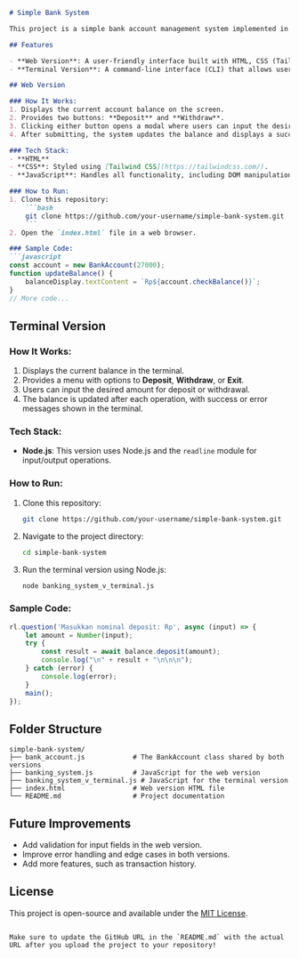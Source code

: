 ```markdown
# Simple Bank System

This project is a simple bank account management system implemented in JavaScript, with two versions: a **web-based interface** and a **terminal-based interface**. It allows users to perform basic banking operations such as checking balance, making deposits, and withdrawing funds.

## Features

- **Web Version**: A user-friendly interface built with HTML, CSS (Tailwind), and JavaScript. Users can interact with the system via buttons and modal dialogs.
- **Terminal Version**: A command-line interface (CLI) that allows users to interact with the system by entering commands directly into the terminal.

## Web Version

### How It Works:
1. Displays the current account balance on the screen.
2. Provides two buttons: **Deposit** and **Withdraw**.
3. Clicking either button opens a modal where users can input the desired amount.
4. After submitting, the system updates the balance and displays a success or error message.

### Tech Stack:
- **HTML**
- **CSS**: Styled using [Tailwind CSS](https://tailwindcss.com/).
- **JavaScript**: Handles all functionality, including DOM manipulation and asynchronous operations using `Promise` and `setTimeout()`.

### How to Run:
1. Clone this repository:
    ```bash
    git clone https://github.com/your-username/simple-bank-system.git
    ```
2. Open the `index.html` file in a web browser.

### Sample Code:
```javascript
const account = new BankAccount(27000);
function updateBalance() {
    balanceDisplay.textContent = `Rp${account.checkBalance()}`;
}
// More code...
```

## Terminal Version

### How It Works:
1. Displays the current balance in the terminal.
2. Provides a menu with options to **Deposit**, **Withdraw**, or **Exit**.
3. Users can input the desired amount for deposit or withdrawal.
4. The balance is updated after each operation, with success or error messages shown in the terminal.

### Tech Stack:
- **Node.js**: This version uses Node.js and the `readline` module for input/output operations.

### How to Run:
1. Clone this repository:
    ```bash
    git clone https://github.com/your-username/simple-bank-system.git
    ```
2. Navigate to the project directory:
    ```bash
    cd simple-bank-system
    ```
3. Run the terminal version using Node.js:
    ```bash
    node banking_system_v_terminal.js
    ```

### Sample Code:
```javascript
rl.question('Masukkan nominal deposit: Rp', async (input) => {
    let amount = Number(input);
    try {
        const result = await balance.deposit(amount);
        console.log("\n" + result + "\n\n\n");
    } catch (error) {
        console.log(error);
    }
    main();
});
```

## Folder Structure

```
simple-bank-system/
├── bank_account.js            # The BankAccount class shared by both versions
├── banking_system.js          # JavaScript for the web version
├── banking_system_v_terminal.js # JavaScript for the terminal version
├── index.html                 # Web version HTML file
└── README.md                  # Project documentation
```

## Future Improvements

- Add validation for input fields in the web version.
- Improve error handling and edge cases in both versions.
- Add more features, such as transaction history.

## License

This project is open-source and available under the [MIT License](LICENSE).

```

Make sure to update the GitHub URL in the `README.md` with the actual URL after you upload the project to your repository!
